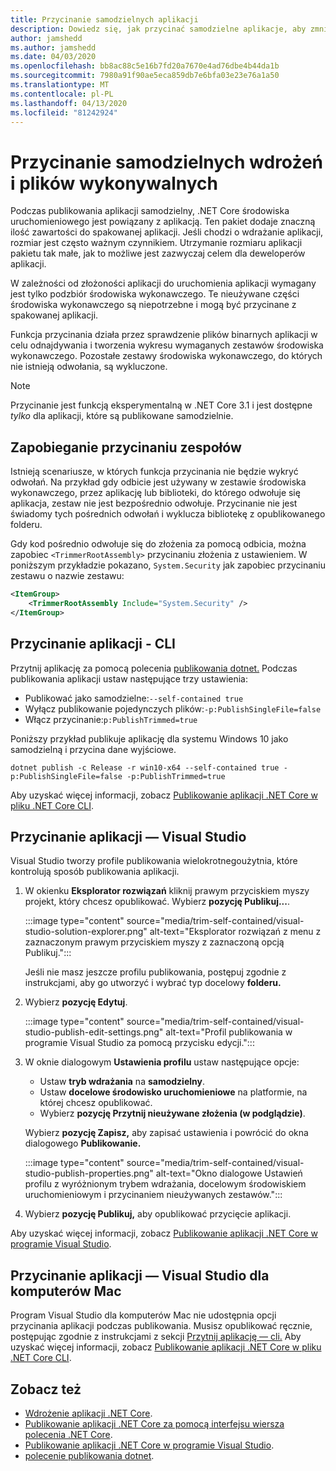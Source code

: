 ```yaml
---
title: Przycinanie samodzielnych aplikacji
description: Dowiedz się, jak przycinać samodzielne aplikacje, aby zmniejszyć ich rozmiar. .NET Core pakiety środowiska wykonawczego z aplikacją, która jest publikowana samodzielnie i zazwyczaj zawiera więcej środowiska wykonawczego, a następnie jest konieczne.
author: jamshedd
ms.author: jamshedd
ms.date: 04/03/2020
ms.openlocfilehash: bb8ac88c5e16b7fd20a7670e4ad76dbe4b44da1b
ms.sourcegitcommit: 7980a91f90ae5eca859db7e6bfa03e23e76a1a50
ms.translationtype: MT
ms.contentlocale: pl-PL
ms.lasthandoff: 04/13/2020
ms.locfileid: "81242924"
---
```

# <a name="trim-self-contained-deployments-and-executables"></a>Przycinanie samodzielnych wdrożeń i plików wykonywalnych

Podczas publikowania aplikacji samodzielny, .NET Core środowiska uruchomieniowego jest powiązany z aplikacją. Ten pakiet dodaje znaczną ilość zawartości do spakowanej aplikacji. Jeśli chodzi o wdrażanie aplikacji, rozmiar jest często ważnym czynnikiem. Utrzymanie rozmiaru aplikacji pakietu tak małe, jak to możliwe jest zazwyczaj celem dla deweloperów aplikacji.

W zależności od złożoności aplikacji do uruchomienia aplikacji wymagany jest tylko podzbiór środowiska wykonawczego. Te nieużywane części środowiska wykonawczego są niepotrzebne i mogą być przycinane z spakowanej aplikacji.

Funkcja przycinania działa przez sprawdzenie plików binarnych aplikacji w celu odnajdywania i tworzenia wykresu wymaganych zestawów środowiska wykonawczego. Pozostałe zestawy środowiska wykonawczego, do których nie istnieją odwołania, są wykluczone.

> [!NOTE]
> Przycinanie jest funkcją eksperymentalną w .NET Core 3.1 i jest dostępne _tylko_ dla aplikacji, które są publikowane samodzielnie.

## <a name="prevent-assemblies-from-being-trimmed"></a>Zapobieganie przycinaniu zespołów

Istnieją scenariusze, w których funkcja przycinania nie będzie wykryć odwołań. Na przykład gdy odbicie jest używany w zestawie środowiska wykonawczego, przez aplikację lub biblioteki, do którego odwołuje się aplikacja, zestaw nie jest bezpośrednio odwołuje. Przycinanie nie jest świadomy tych pośrednich odwołań i wyklucza bibliotekę z opublikowanego folderu.

Gdy kod pośrednio odwołuje się do złożenia za pomocą odbicia, można zapobiec `<TrimmerRootAssembly>` przycinaniu złożenia z ustawieniem. W poniższym przykładzie pokazano, `System.Security` jak zapobiec przycinaniu zestawu o nazwie zestawu:

```xml
<ItemGroup>
    <TrimmerRootAssembly Include="System.Security" />
</ItemGroup>
```

## <a name="trim-your-app---cli"></a>Przycinanie aplikacji - CLI

Przytnij aplikację za pomocą polecenia [publikowania dotnet.](../tools/dotnet-publish.md) Podczas publikowania aplikacji ustaw następujące trzy ustawienia:

- Publikować jako samodzielne:`--self-contained true`
- Wyłącz publikowanie pojedynczych plików:`-p:PublishSingleFile=false`
- Włącz przycinanie:`p:PublishTrimmed=true`

Poniższy przykład publikuje aplikację dla systemu Windows 10 jako samodzielną i przycina dane wyjściowe.

```dotnetcli
dotnet publish -c Release -r win10-x64 --self-contained true -p:PublishSingleFile=false -p:PublishTrimmed=true
```

Aby uzyskać więcej informacji, zobacz [Publikowanie aplikacji .NET Core w pliku .NET Core CLI](deploy-with-cli.md).

## <a name="trim-your-app---visual-studio"></a>Przycinanie aplikacji — Visual Studio

Visual Studio tworzy profile publikowania wielokrotnegoużytnia, które kontrolują sposób publikowania aplikacji.

01. W okienku **Eksplorator rozwiązań** kliknij prawym przyciskiem myszy projekt, który chcesz opublikować. Wybierz **pozycję Publikuj...**.

    :::image type="content" source="media/trim-self-contained/visual-studio-solution-explorer.png" alt-text="Eksplorator rozwiązań z menu z zaznaczonym prawym przyciskiem myszy z zaznaczoną opcją Publikuj.":::

    Jeśli nie masz jeszcze profilu publikowania, postępuj zgodnie z instrukcjami, aby go utworzyć i wybrać typ docelowy **folderu.**

01. Wybierz **pozycję Edytuj**.

    :::image type="content" source="media/trim-self-contained/visual-studio-publish-edit-settings.png" alt-text="Profil publikowania w programie Visual Studio za pomocą przycisku edycji.":::

01. W oknie dialogowym **Ustawienia profilu** ustaw następujące opcje:

    - Ustaw **tryb wdrażania** na **samodzielny**.
    - Ustaw **docelowe środowisko uruchomieniowe** na platformie, na której chcesz opublikować.
    - Wybierz **pozycję Przytnij nieużywane złożenia (w podglądzie)**.

    Wybierz **pozycję Zapisz,** aby zapisać ustawienia i powrócić do okna dialogowego **Publikowanie.**

    :::image type="content" source="media/trim-self-contained/visual-studio-publish-properties.png" alt-text="Okno dialogowe Ustawień profilu z wyróżnionym trybem wdrażania, docelowym środowiskiem uruchomieniowym i przycinaniem nieużywanych zestawów.":::

01. Wybierz **pozycję Publikuj,** aby opublikować przycięcie aplikacji.

Aby uzyskać więcej informacji, zobacz [Publikowanie aplikacji .NET Core w programie Visual Studio](deploy-with-vs.md).

## <a name="trim-your-app---visual-studio-for-mac"></a>Przycinanie aplikacji — Visual Studio dla komputerów Mac

Program Visual Studio dla komputerów Mac nie udostępnia opcji przycinania aplikacji podczas publikowania. Musisz opublikować ręcznie, postępując zgodnie z instrukcjami z sekcji [Przytnij aplikację — cli.](#trim-your-app---cli) Aby uzyskać więcej informacji, zobacz [Publikowanie aplikacji .NET Core w pliku .NET Core CLI](deploy-with-cli.md).

## <a name="see-also"></a>Zobacz też

- [Wdrożenie aplikacji .NET Core](index.md).
- [Publikowanie aplikacji .NET Core za pomocą interfejsu wiersza polecenia .NET Core](deploy-with-cli.md).
- [Publikowanie aplikacji .NET Core w programie Visual Studio](deploy-with-vs.md).
- [polecenie publikowania dotnet](../tools/dotnet-publish.md).
